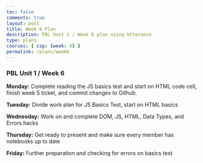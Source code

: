 ```yaml
---
toc: false
comments: true
layout: post
title: Week 6 Plan
description: PBL Unit 1 / Week 6 plan using Utterance
type: plans
courses: { csp: {week: 6} }
permalink: /plans/week6
---
```

### PBL Unit 1 / Week 6
**Monday:**
Complete reading the JS basics test and start on HTML code cell, finish week 5 ticket, and commit changes to Github.

**Tuesday:**
Divide work plan for JS Basics Test, start on HTML basics

**Wednesday:**
Work on and complete DOM, JS, HTML, Data Types, and Errors hacks

**Thursday:**
Get ready to present and make sure every member has notebooks up to date

**Friday:**
Further preparation and checking for errors on basics test
